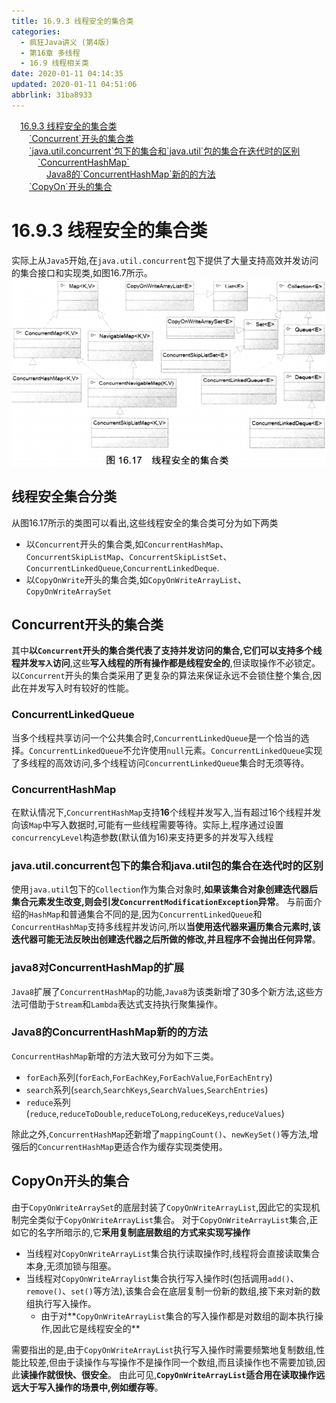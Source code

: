 ```yaml
---
title: 16.9.3 线程安全的集合类
categories: 
  - 疯狂Java讲义 (第4版)
  - 第16章 多线程
  - 16.9 线程相关类
date: 2020-01-11 04:14:35
updated: 2020-01-11 04:51:06
abbrlink: 31ba8933
---
```

<div id='my_toc'><a href="/JavaReadingNotes/31ba8933/#16-9-3-线程安全的集合类" class="header_1">16.9.3 线程安全的集合类</a>&nbsp;<br><a href="/JavaReadingNotes/31ba8933/#-Concurrent-开头的集合类" class="header_2">`Concurrent`开头的集合类</a>&nbsp;<br><a href="/JavaReadingNotes/31ba8933/#-java-util-concurrent-包下的集合和-java-util-包的集合在迭代时的区别" class="header_2">`java.util.concurrent`包下的集合和`java.util`包的集合在迭代时的区别</a>&nbsp;<br><a href="/JavaReadingNotes/31ba8933/#-ConcurrentHashMap" class="header_3">`ConcurrentHashMap`</a>&nbsp;<br><a href="/JavaReadingNotes/31ba8933/#Java8的-ConcurrentHashMap-新的的方法" class="header_4">Java8的`ConcurrentHashMap`新的的方法</a>&nbsp;<br><a href="/JavaReadingNotes/31ba8933/#-CopyOn-开头的集合" class="header_2">`CopyOn`开头的集合</a>&nbsp;<br></div>
<style>.header_1{margin-left: 1em;}.header_2{margin-left: 2em;}.header_3{margin-left: 3em;}.header_4{margin-left: 4em;}.header_5{margin-left: 5em;}.header_6{margin-left: 6em;}</style>
<!--more-->
<script>if (navigator.platform.search('arm')==-1){document.getElementById('my_toc').style.display = 'none';}var e,p = document.getElementsByTagName('p');while (p.length>0) {e = p[0];e.parentElement.removeChild(e);}</script>

<!--end-->
# 16.9.3 线程安全的集合类
实际上从`Java5`开始,在`java.util.concurrent`包下提供了大量支持高效并发访问的集合接口和实现类,如图16.7所示。
![这里有一张图片](https://raw.githubusercontent.com/lanlan2017/images/master/CrazyJavaHandout4/Chapter16/19.6/1.png)
## 线程安全集合分类
从图16.17所示的类图可以看出,这些线程安全的集合类可分为如下两类
- 以`Concurrent`开头的集合类,如`ConcurrentHashMap`、`ConcurrentSkipListMap`、`ConcurrentSkipListSet`、`ConcurrentLinkedQueue`,`ConcurrentLinkedDeque`.
- 以`CopyOnWrite`开头的集合类,如`CopyOnWriteArrayList`、`CopyOnWriteArraySet`

## Concurrent开头的集合类
其中**以`Concurrent`开头的集合类代表了支持并发访问的集合,它们可以支持多个线程并发`写入`访问**,这些**写入线程的所有操作都是线程安全的**,但读取操作不必锁定。以`Concurrent`开头的集合类采用了更复杂的算法来保证永远不会锁住整个集合,因此在并发写入时有较好的性能。
### ConcurrentLinkedQueue
当多个线程共享访问一个公共集合时,`ConcurrentLinkedQueue`是一个恰当的选择。`ConcurrentLinkedQueue`不允许使用`null`元素。`ConcurrentLinkedQueue`实现了多线程的高效访问,多个线程访问`ConcurrentLinkedQueue`集合时无须等待。
### ConcurrentHashMap
在默认情况下,`ConcurrentHashMap`支持**16**个线程并发写入,当有超过16个线程并发向该`Map`中写入数据时,可能有一些线程需要等待。实际上,程序通过设置`concurrencyLevel`构造参数(默认值为16)来支持更多的并发写入线程

### java.util.concurrent包下的集合和java.util包的集合在迭代时的区别
使用`java.util`包下的`Collection`作为集合对象时,**如果该集合对象创建迭代器后集合元素发生改变,则会引发`ConcurrentModificationException`异常**。
与前面介绍的`HashMap`和普通集合不同的是,因为`ConcurrentLinkedQueue`和`ConcurrentHashMap`支持多线程并发访问,所以**当使用迭代器来遍历集合元素时,该迭代器可能无法反映出创建迭代器之后所做的修改,并且程序不会抛出任何异常**。
### java8对ConcurrentHashMap的扩展
`Java8`扩展了`ConcurrentHashMap`的功能,`Java8`为该类新增了30多个新方法,这些方法可借助于`Stream`和`Lambda`表达式支持执行聚集操作。
### Java8的ConcurrentHashMap新的的方法
`ConcurrentHashMap`新增的方法大致可分为如下三类。
- `forEach`系列(`forEach`,`ForEachKey`,`ForEachValue`,`ForEachEntry`)
- `search`系列(`search`,`SearchKeys`,`SearchValues`,`SearchEntries`)
- `reduce`系列(`reduce`,`reduceToDouble`,`reduceToLong`,`reduceKeys`,`reduceValues`)

除此之外,`ConcurrentHashMap`还新增了`mappingCount()`、`newKeySet()`等方法,增强后的`ConcurrentHashMap`更适合作为缓存实现类使用。

## CopyOn开头的集合
由于`CopyOnWriteArraySet`的底层封装了`CopyOnWriteArrayList`,因此它的实现机制完全类似于`CopyOnWriteArrayList`集合。
对于`CopyOnWriteArrayList`集合,正如它的名字所暗示的,它**釆用复制底层数组的方式来实现写操作**
- 当线程对`CopyOnWriteArrayList`集合执行读取操作时,线程将会直接读取集合本身,无须加锁与阻塞。
- 当线程对`CopyOnWriteArraylist`集合执行写入操作时(包括调用`add()`、`remove()`、`set()`等方法),该集合会在底层复制一份新的数组,接下来对新的数组执行写入操作。
  - 由于对**`CopyOnWriteArrayList`集合的写入操作都是对数组的副本执行操作,因此它是线程安全的**

需要指出的是,由于`CopyOnWriteArrayList`执行写入操作时需要频繁地复制数组,性能比较差,但由于读操作与写操作不是操作同一个数组,而且读操作也不需要加锁,因此**读操作就很快、很安全**。
由此可见,**`CopyOnWriteArrayList`适合用在读取操作远远大于写入操作的场景中,例如缓存等**。

<!-- CrazyJavaHandout4/Chapter16/19.6/ -->